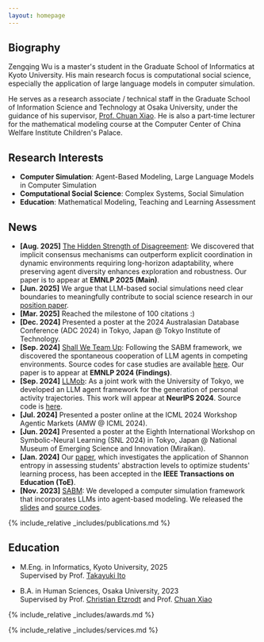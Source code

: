 ```yaml
---
layout: homepage
---
```


## Biography

Zengqing Wu is a master's student in the Graduate School of Informatics at Kyoto University. His main research focus is computational social science, especially the application of large language models in computer simulation.

He serves as a research associate / technical staff in the Graduate School of Information Science and Technology at Osaka University, under the guidance of his supervisor, [Prof. Chuan Xiao](https://sites.google.com/site/chuanxiao1983/home). He is also a part-time lecturer for the mathematical modeling course at the Computer Center of China Welfare Institute Children's Palace.

<!-- [[Japanese Page](./jp.md)] [[Chinese Page](./cn.md)] -->

## Research Interests

- **Computer Simulation**: Agent-Based Modeling, Large Language Models in Computer Simulation
- **Computational Social Science**: Complex Systems, Social Simulation
- **Education**: Mathematical Modeling, Teaching and Learning Assessment

## News

- **[Aug. 2025]** [The Hidden Strength of Disagreement](https://arxiv.org/abs/2502.16565): We discovered that implicit consensus mechanisms can outperform explicit coordination in dynamic environments requiring long-horizon adaptability, where preserving agent diversity enhances exploration and robustness. Our paper is to appear at **EMNLP 2025 (Main)**.
- **[Jun. 2025]** We argue that LLM-based social simulations need clear boundaries to meaningfully contribute to social science research in our [position paper](https://arxiv.org/abs/2506.19806).
- **[Mar. 2025]** Reached the milestone of 100 citations :)
- **[Dec. 2024]** Presented a poster at the 2024 Australasian Database Conference (ADC 2024) in Tokyo, Japan @ Tokyo Institute of Technology.
- **[Sep. 2024]** [Shall We Team Up](https://arxiv.org/abs/2402.12327): Following the SABM framework, we discovered the spontaneous cooperation of LLM agents in competing environments. Source codes for case studies are available [here](https://github.com/wuzengqing001225/SABM_ShallWeTeamUp). Our paper is to appear at **EMNLP 2024 (Findings)**.
- **[Sep. 2024]** [LLMob](https://arxiv.org/abs/2402.14744): As a joint work with the University of Tokyo, we developed an LLM agent framework for the generation of personal activity trajectories. This work will appear at **NeurIPS 2024**. Source code is [here](https://github.com/Wangjw6/LLMob/).
- **[Jul. 2024]** Presented a poster online at the ICML 2024 Workshop Agentic Markets (AMW @ ICML 2024).
- **[Jun. 2024]** Presented a poster at the Eighth International Workshop on Symbolic-Neural Learning (SNL 2024) in Tokyo, Japan @ National Museum of Emerging Science and Innovation (Miraikan).
- **[Jan. 2024]** Our [paper](https://drive.google.com/file/d/1OHINx0XsqTKS-rHOJCTqdY8Cz664Beez/view), which investigates the application of Shannon entropy in assessing students' abstraction levels to optimize students' learning process, has been accepted in the **IEEE Transactions on Education (ToE)**.
- **[Nov. 2023]** [SABM](https://arxiv.org/abs/2311.06330): We developed a computer simulation framework that incorporates LLMs into agent-based modeling. We released the [slides](https://docs.google.com/presentation/d/1GqLjlsjfaN-sbNvLENkAnx8OMlSgeUcz/edit?usp=sharing&ouid=110669723869294635935&rtpof=true&sd=true) and [source codes](https://github.com/Roihn/SABM).

{% include_relative _includes/publications.md %}

<!-- A complete list of research papers is available at: [Publications](./assets/files/Publication_List_Zengqing_Wu.pdf) -->

## Education
- M.Eng. in Informatics, Kyoto University, 2025<br/>
  Supervised by Prof. [Takayuki Ito](https://researchmap.jp/takayuki.ito)
  
- B.A. in Human Sciences, Osaka University, 2023<br/>
  Supervised by Prof. [Christian Etzrodt](https://researchmap.jp/7000013493?lang=en) and Prof. [Chuan Xiao](https://sites.google.com/site/chuanxiao1983/home)

{% include_relative _includes/awards.md %}

{% include_relative _includes/services.md %}
